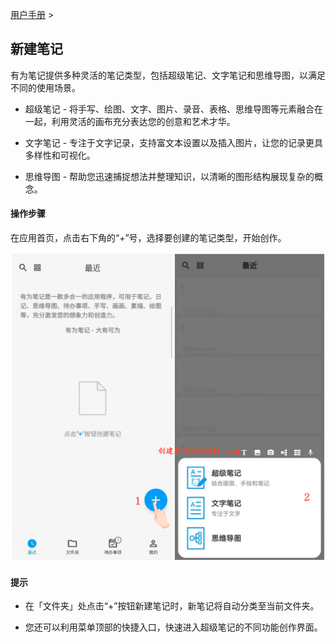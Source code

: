 [用户手册](/dragonnest/drawnote/manual/zh) > 

新建笔记
---
有为笔记提供多种灵活的笔记类型，包括超级笔记、文字笔记和思维导图，以满足不同的使用场景。

- 超级笔记 - 将手写、绘图、文字、图片、录音、表格、思维导图等元素融合在一起，利用灵活的画布充分表达您的创意和艺术才华。


- 文字笔记 - 专注于文字记录，支持富文本设置以及插入图片，让您的记录更具多样性和可视化。


- 思维导图 - 帮助您迅速捕捉想法并整理知识，以清晰的图形结构展现复杂的概念。
#### 操作步骤

在应用首页，点击右下角的“+”号，选择要创建的笔记类型，开始创作。

![new_note](imgs/new_note01.png)

#### 提示

- 在「文件夹」处点击“+”按钮新建笔记时，新笔记将自动分类至当前文件夹。

- 您还可以利用菜单顶部的快捷入口，快速进入超级笔记的不同功能创作界面。